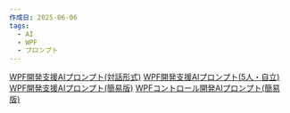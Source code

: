 ```yaml
---
作成日: 2025-06-06
tags:
  - AI
  - WPF
  - プロンプト
---
```

[WPF開発支援AIプロンプト(対話形式)](WPF開発支援AIプロンプト(対話形式).md)
[WPF開発支援AIプロンプト(5人・自立)](WPF開発支援AIプロンプト(5人・自立).md)
[WPF開発支援AIプロンプト(簡易版)](WPF開発支援AIプロンプト(簡易版).md)
[WPFコントロール開発AIプロンプト(簡易版)](WPFコントロール開発AIプロンプト(簡易版).md)
